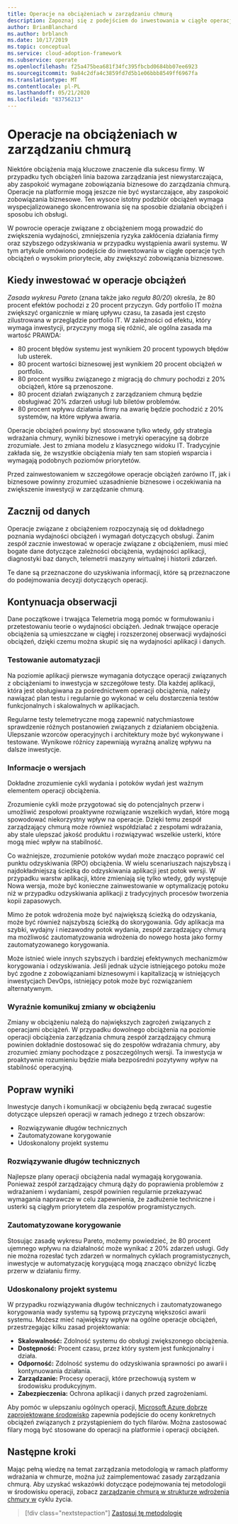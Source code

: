```yaml
---
title: Operacje na obciążeniach w zarządzaniu chmurą
description: Zapoznaj się z podejściem do inwestowania w ciągłe operacje tych obciążeń o wysokim priorytecie, aby zwiększyć zobowiązania biznesowe.
author: BrianBlanchard
ms.author: brblanch
ms.date: 10/17/2019
ms.topic: conceptual
ms.service: cloud-adoption-framework
ms.subservice: operate
ms.openlocfilehash: f25a475bea681f34fc395fbcbd0684bb07ee6923
ms.sourcegitcommit: 9a84c2dfa4c3859fd7d5b1e06bbb8549ff6967fa
ms.translationtype: MT
ms.contentlocale: pl-PL
ms.lasthandoff: 05/21/2020
ms.locfileid: "83756213"
---
```

# <a name="workload-operations-in-cloud-management"></a>Operacje na obciążeniach w zarządzaniu chmurą

Niektóre obciążenia mają kluczowe znaczenie dla sukcesu firmy. W przypadku tych obciążeń linia bazowa zarządzania jest niewystarczająca, aby zaspokoić wymagane zobowiązania biznesowe do zarządzania chmurą. Operacje na platformie mogą jeszcze nie być wystarczające, aby zaspokoić zobowiązania biznesowe. Ten wysoce istotny podzbiór obciążeń wymaga wyspecjalizowanego skoncentrowania się na sposobie działania obciążeń i sposobu ich obsługi.

W powrocie operacje związane z obciążeniem mogą prowadzić do zwiększenia wydajności, zmniejszenia ryzyka zakłócenia działania firmy oraz szybszego odzyskiwania w przypadku wystąpienia awarii systemu. W tym artykule omówiono podejście do inwestowania w ciągłe operacje tych obciążeń o wysokim priorytecie, aby zwiększyć zobowiązania biznesowe.

## <a name="when-to-invest-in-workload-operations"></a>Kiedy inwestować w operacje obciążeń

_Zasada wykresu Pareto_ (znana także jako _reguła 80/20_) określa, że 80 procent efektów pochodzi z 20 procent przyczyn. Gdy portfolio IT można zwiększyć organicznie w miarę upływu czasu, ta zasada jest często zilustrowana w przeglądzie portfolio IT. W zależności od efektu, który wymaga inwestycji, przyczyny mogą się różnić, ale ogólna zasada ma wartość PRAWDA:

- 80 procent błędów systemu jest wynikiem 20 procent typowych błędów lub usterek.
- 80 procent wartości biznesowej jest wynikiem 20 procent obciążeń w portfolio.
- 80 procent wysiłku związanego z migracją do chmury pochodzi z 20% obciążeń, które są przenoszone.
- 80 procent działań związanych z zarządzaniem chmurą będzie obsługiwać 20% zdarzeń usługi lub biletów problemów.
- 80 procent wpływu działania firmy na awarię będzie pochodzić z 20% systemów, na które wpływa awaria.

Operacje obciążeń powinny być stosowane tylko wtedy, gdy strategia wdrażania chmury, wyniki biznesowe i metryki operacyjne są dobrze zrozumiałe. Jest to zmiana modelu z klasycznego widoku IT. Tradycyjnie zakłada się, że wszystkie obciążenia miały ten sam stopień wsparcia i wymagają podobnych poziomów priorytetów.

Przed zainwestowaniem w szczegółowe operacje obciążeń zarówno IT, jak i biznesowe powinny zrozumieć uzasadnienie biznesowe i oczekiwania na zwiększenie inwestycji w zarządzanie chmurą.

## <a name="start-with-the-data"></a>Zacznij od danych

Operacje związane z obciążeniem rozpoczynają się od dokładnego poznania wydajności obciążeń i wymagań dotyczących obsługi. Zanim zespół zacznie inwestować w operacje związane z obciążeniem, musi mieć bogate dane dotyczące zależności obciążenia, wydajności aplikacji, diagnostyki baz danych, telemetrii maszyny wirtualnej i historii zdarzeń.

Te dane są przeznaczone do uzyskiwania informacji, które są przeznaczone do podejmowania decyzji dotyczących operacji.

## <a name="continued-observation"></a>Kontynuacja obserwacji

Dane początkowe i trwająca Telemetria mogą pomóc w formułowaniu i przetestowaniu teorie o wydajności obciążeń. Jednak trwające operacje obciążenia są umieszczane w ciągłej i rozszerzonej obserwacji wydajności obciążeń, dzięki czemu można skupić się na wydajności aplikacji i danych.

### <a name="test-the-automation"></a>Testowanie automatyzacji

Na poziomie aplikacji pierwsze wymagania dotyczące operacji związanych z obciążeniami to inwestycja w szczegółowe testy. Dla każdej aplikacji, która jest obsługiwana za pośrednictwem operacji obciążenia, należy nawiązać plan testu i regularnie go wykonać w celu dostarczenia testów funkcjonalnych i skalowalnych w aplikacjach.

Regularne testy telemetryczne mogą zapewnić natychmiastowe sprawdzenie różnych postanowień związanych z działaniem obciążenia. Ulepszanie wzorców operacyjnych i architektury może być wykonywane i testowane. Wynikowe różnicy zapewniają wyraźną analizę wpływu na dalsze inwestycje.

### <a name="understand-releases"></a>Informacje o wersjach

Dokładne zrozumienie cykli wydania i potoków wydań jest ważnym elementem operacji obciążenia.

Zrozumienie cykli może przygotować się do potencjalnych przerw i umożliwić zespołowi proaktywne rozwiązanie wszelkich wydań, które mogą spowodować niekorzystny wpływ na operacje. Dzięki temu zespół zarządzający chmurą może również współdziałać z zespołami wdrażania, aby stale ulepszać jakość produktu i rozwiązywać wszelkie usterki, które mogą mieć wpływ na stabilność.

Co ważniejsze, zrozumienie potoków wydań może znacząco poprawić cel punktu odzyskiwania (RPO) obciążenia. W wielu scenariuszach najszybszą i najdokładniejszą ścieżką do odzyskiwania aplikacji jest potok wersji. W przypadku warstw aplikacji, które zmieniają się tylko wtedy, gdy występuje Nowa wersja, może być konieczne zainwestowanie w optymalizację potoku niż w przypadku odzyskiwania aplikacji z tradycyjnych procesów tworzenia kopii zapasowych.

Mimo że potok wdrożenia może być największą ścieżką do odzyskania, może być również najszybszą ścieżką do skorygowania. Gdy aplikacja ma szybki, wydajny i niezawodny potok wydania, zespół zarządzający chmurą ma możliwość zautomatyzowania wdrożenia do nowego hosta jako formy zautomatyzowanego korygowania.

Może istnieć wiele innych szybszych i bardziej efektywnych mechanizmów korygowania i odzyskiwania. Jeśli jednak użycie istniejącego potoku może być zgodne z zobowiązaniami biznesowymi i kapitalizacją w istniejących inwestycjach DevOps, istniejący potok może być rozwiązaniem alternatywnym.

### <a name="clearly-communicate-changes-to-the-workload"></a>Wyraźnie komunikuj zmiany w obciążeniu

Zmiany w obciążeniu należą do największych zagrożeń związanych z operacjami obciążeń. W przypadku dowolnego obciążenia na poziomie operacji obciążenia zarządzania chmurą zespół zarządzający chmurą powinien dokładnie dostosować się do zespołów wdrażania chmury, aby zrozumieć zmiany pochodzące z poszczególnych wersji. Ta inwestycja w proaktywnie rozumieniu będzie miała bezpośredni pozytywny wpływ na stabilność operacyjną.

## <a name="improve-outcomes"></a>Popraw wyniki

Inwestycje danych i komunikacji w obciążeniu będą zwracać sugestie dotyczące ulepszeń operacji w ramach jednego z trzech obszarów:

- Rozwiązywanie długów technicznych
- Zautomatyzowane korygowanie
- Udoskonalony projekt systemu

### <a name="technical-debt-resolution"></a>Rozwiązywanie długów technicznych

Najlepsze plany operacji obciążenia nadal wymagają korygowania. Ponieważ zespół zarządzający chmurą dąży do poprawienia problemów z wdrażaniem i wydaniami, zespół powinien regularnie przekazywać wymagania naprawcze w celu zapewnienia, że zadłużenie techniczne i usterki są ciągłym priorytetem dla zespołów programistycznych.

### <a name="automated-remediation"></a>Zautomatyzowane korygowanie

Stosując zasadę wykresu Pareto, możemy powiedzieć, że 80 procent ujemnego wpływu na działalność może wynikać z 20% zdarzeń usługi. Gdy nie można rozesłać tych zdarzeń w normalnych cyklach programistycznych, inwestycje w automatyzację korygującą mogą znacząco obniżyć liczbę przerw w działaniu firmy.

### <a name="improved-system-design"></a>Udoskonalony projekt systemu

W przypadku rozwiązywania długów technicznych i zautomatyzowanego korygowania wady systemu są typową przyczyną większości awarii systemu. Możesz mieć największy wpływ na ogólne operacje obciążeń, przestrzegając kilku zasad projektowania:

- **Skalowalność:** Zdolność systemu do obsługi zwiększonego obciążenia.
- **Dostępność:** Procent czasu, przez który system jest funkcjonalny i działa.
- **Odporność:** Zdolność systemu do odzyskiwania sprawności po awarii i kontynuowania działania.
- **Zarządzanie:** Procesy operacji, które przechowują system w środowisku produkcyjnym.
- **Zabezpieczenia:** Ochrona aplikacji i danych przed zagrożeniami.

Aby pomóc w ulepszaniu ogólnych operacji, [Microsoft Azure dobrze zaprojektowane środowisko](https://docs.microsoft.com/azure/architecture/guide/pillars) zapewnia podejście do oceny konkretnych obciążeń związanych z przystąpieniem do tych filarów. Można zastosować filary mogą być stosowane do operacji na platformie i operacji obciążeń.

## <a name="next-steps"></a>Następne kroki

Mając pełną wiedzę na temat zarządzania metodologią w ramach platformy wdrażania w chmurze, można już zaimplementować zasady zarządzania chmurą. Aby uzyskać wskazówki dotyczące podejmowania tej metodologii w środowisku operacji, zobacz [zarządzanie chmurą w strukturze wdrożenia chmury w](../index.md) cyklu życia.

> [!div class="nextstepaction"]
> [Zastosuj tę metodologię](../index.md)
